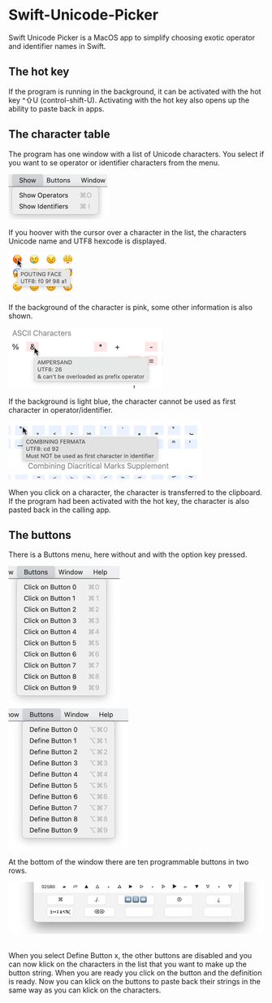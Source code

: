 # Swift-Unicode-Picker

Swift Unicode Picker is a MacOS app to simplify choosing exotic operator and identifier names in Swift. 

## The hot key

If the program is running in the background, it can be activated with the hot key ^⇧U (control-shift-U). Activating with the hot key also opens up the ability to paste back in apps.

## The character table

The program has one window with a list of Unicode characters. You select if you want to se operator or identifier characters from the menu.

![](./Manual/Bilder/ShowMenu.tif)

If you hoover with the cursor over a character in the list, the characters Unicode name and UTF8 hexcode is displayed. 

![](./Manual/Bilder/char1.tif)

If the background of the character is pink, some other information is also shown.

![](./Manual/Bilder/char2.tif)

If the background is light blue, the character cannot be used as first character in operator/identifier.

![](./Manual/Bilder/char3.tif)

When you click on a character, the character is transferred to the clipboard. If the program had been activated with the hot key, the character is also pasted back in the calling app.

## The buttons

There is a Buttons menu, here without and with the option key pressed.

![](./Manual/Bilder/ButtonMenu.tif)                ![](./Manual/Bilder/ButtonOptMenu.tif)

At the bottom of the window there are ten programmable buttons in two rows. 

![](./Manual/Bilder/buttons.tif) 

When you select Define Button x, the other buttons are disabled and you can now klick on the characters in the list that you want to make up the button string. When you are ready you click on the button and the definition is ready. Now you can klick on the buttons to paste back their strings in the same way as you can klick on the characters.

